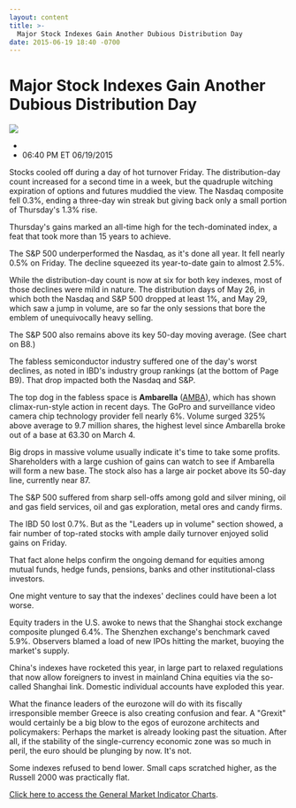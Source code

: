 ```yaml
---
layout: content
title: >-
  Major Stock Indexes Gain Another Dubious Distribution Day
date: 2015-06-19 18:40 -0700
---
```



Major Stock Indexes Gain Another Dubious Distribution Day
==========================================================


![](https://www.investors.com/wp-content/uploads/ibd-migrated-images/MPv_150622_635703246058241583.png)

* 
* 06:40 PM ET 06/19/2015




  

Stocks cooled off during a day of hot turnover Friday. The distribution-day count increased for a second time in a week, but the quadruple witching expiration of options and futures muddied the view. The Nasdaq composite fell 0.3%, ending a three-day win streak but giving back only a small portion of Thursday's 1.3% rise.

  

Thursday's gains marked an all-time high for the tech-dominated index, a feat that took more than 15 years to achieve.

  

The S&P 500 underperformed the Nasdaq, as it's done all year. It fell nearly 0.5% on Friday. The decline squeezed its year-to-date gain to almost 2.5%.

  

While the distribution-day count is now at six for both key indexes, most of those declines were mild in nature. The distribution days of May 26, in which both the Nasdaq and S&P 500 dropped at least 1%, and May 29, which saw a jump in volume, are so far the only sessions that bore the emblem of unequivocally heavy selling.

  

The S&P 500 also remains above its key 50-day moving average. (See chart on B8.)

  

The fabless semiconductor industry suffered one of the day's worst declines, as noted in IBD's industry group rankings (at the bottom of Page B9). That drop impacted both the Nasdaq and S&P.

  

The top dog in the fabless space is **Ambarella** ([AMBA](https://research.investors.com/quote.aspx?symbol=AMBA)), which has shown climax-run-style action in recent days. The GoPro and surveillance video camera chip technology provider fell nearly 6%. Volume surged 325% above average to 9.7 million shares, the highest level since Ambarella broke out of a base at 63.30 on March 4.

  

Big drops in massive volume usually indicate it's time to take some profits. Shareholders with a large cushion of gains can watch to see if Ambarella will form a new base. The stock also has a large air pocket above its 50-day line, currently near 87.

  

The S&P 500 suffered from sharp sell-offs among gold and silver mining, oil and gas field services, oil and gas exploration, metal ores and candy firms.

  

The IBD 50 lost 0.7%. But as the "Leaders up in volume" section showed, a fair number of top-rated stocks with ample daily turnover enjoyed solid gains on Friday.

  

That fact alone helps confirm the ongoing demand for equities among mutual funds, hedge funds, pensions, banks and other institutional-class investors.

  

One might venture to say that the indexes' declines could have been a lot worse.

  

Equity traders in the U.S. awoke to news that the Shanghai stock exchange composite plunged 6.4%. The Shenzhen exchange's benchmark caved 5.9%. Observers blamed a load of new IPOs hitting the market, buoying the market's supply.

  

China's indexes have rocketed this year, in large part to relaxed regulations that now allow foreigners to invest in mainland China equities via the so-called Shanghai link. Domestic individual accounts have exploded this year.

  

What the finance leaders of the eurozone will do with its fiscally irresponsible member Greece is also creating confusion and fear. A "Grexit" would certainly be a big blow to the egos of eurozone architects and policymakers: Perhaps the market is already looking past the situation. After all, if the stability of the single-currency economic zone was so much in peril, the euro should be plunging by now. It's not.

  

Some indexes refused to bend lower. Small caps scratched higher, as the Russell 2000 was practically flat.

  

[Click here to access the General Market Indicator Charts](https://www.investors.com/pdf/GMI_062215.pdf).




